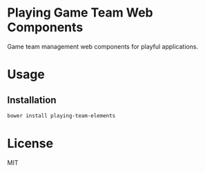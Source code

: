 Playing Game Team Web Components
================================

Game team management web components for playful applications.

# Usage

## Installation

```bash
bower install playing-team-elements
```

# License

MIT